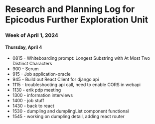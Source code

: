 # Research and Planning Log for Epicodus Further Exploration Unit

### Week of April 1, 2024

#### Thursday, April 4

* 0815 - Whiteboarding prompt: Longest Substring with At Most Two Distinct Characters
* 900 - Scrum
* 915 - Job application-oracle
* 945 - Build out React Client for django api
* 1115 - troubleshooting api call, need to enable CORS in webapi
* 1130 - erik pdp meeting
* 1300 - information interviews
* 1400 - job stuff
* 1430 - back to react
* 1530 - dumpling and dumplingList component functional
* 1545 - working on dumpling detail, adding react router